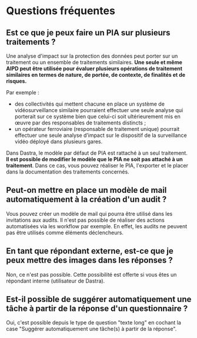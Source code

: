 # Questions fréquentes

## Est ce que je peux faire un PIA sur plusieurs traitements ?&#x20;

Une analyse d'impact sur la protection des données peut porter sur un traitement ou un ensemble de traitements similaires. **Une seule et même AIPD peut être utilisée pour évaluer plusieurs opérations de traitement similaires en termes de nature, de portée, de contexte, de finalités et de risques.**

Par exemple :&#x20;

* des collectivités qui mettent chacune en place un système de vidéosurveillance similaire pourraient effectuer une seule analyse qui porterait sur ce système bien que celui-ci soit ultérieurement mis en œuvre par des responsables de traitements distincts ;
* un opérateur ferroviaire (responsable de traitement unique) pourrait effectuer une seule analyse d’impact sur le dispositif de la surveillance vidéo déployé dans plusieurs gares.

Dans Dastra, le modèle par défaut de PIA est rattaché à un seul traitement. **Il est possible de modifier le modèle que le PIA ne soit pas attaché à un traitement**. Dans ce cas, vous pouvez réaliser le PIA, l'exporter et le placer dans la documentation des traitements concernés. &#x20;

## Peut-on mettre en place un modèle de mail automatiquement à la création d'un audit ?

Vous pouvez créer un modèle de mail qui pourra être utilisé dans les invitations aux audits. Il n'est pas possible de réaliser des actions automatisées via les workflow par exemple. En effet, les audits ne peuvent pas être utilisés comme éléments déclencheurs.&#x20;

## En tant que répondant externe, est-ce que je peux mettre des images dans les réponses ?&#x20;

&#x20;Non, ce n'est pas possible. Cette possibilité est offerte si vous êtes un répondant interne (utilisateur de Dastra).

## Est-il possible de suggérer automatiquement une tâche à partir de  la réponse d'un questionnaire ?&#x20;

Oui, c'est possible depuis le type de question "texte long" en cochant la case "Suggérer automatiquement une tâche(s) à partir de la réponse".

